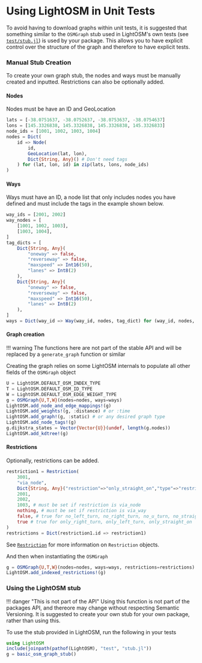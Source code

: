 # Using LightOSM in Unit Tests

To avoid having to download graphs within unit tests, it is suggested that something
similar to the `OSMGraph` stub used in LightOSM's own tests (see [`test/stub.jl`](https://github.com/DeloitteOptimalReality/LightOSM.jl/blob/master/test/stub.jl)) is
used by your package. This allows you to have explicit control over the structure of
the graph and therefore to have explicit tests.

### Manual Stub Creation

To create your own graph stub, the nodes and ways must be manually created and inputted.
Restrictions can also be optionally added.

#### Nodes

Nodes must be have an ID and GeoLocation

```julia
lats = [-38.0751637, -38.0752637, -38.0753637, -38.0754637]
lons = [145.3326838, 145.3326838, 145.3326838, 145.3326833]
node_ids = [1001, 1002, 1003, 1004]
nodes = Dict(
    id => Node(
        id,
        GeoLocation(lat, lon),
        Dict{String, Any}() # Don't need tags
    ) for (lat, lon, id) in zip(lats, lons, node_ids)
)
```

#### Ways

Ways must have an ID, a node list that only includes nodes you have defined and
must include the tags in the example shown below.

```julia
way_ids = [2001, 2002]
way_nodes = [
    [1001, 1002, 1003],
    [1003, 1004],
]
tag_dicts = [
    Dict{String, Any}(
        "oneway" => false,
        "reverseway" => false,
        "maxspeed" => Int16(50),
        "lanes" => Int8(2)
    ),
    Dict{String, Any}(
        "oneway" => false,
        "reverseway" => false,
        "maxspeed" => Int16(50),
        "lanes" => Int8(2)
    ),
]
ways = Dict(way_id => Way(way_id, nodes, tag_dict) for (way_id, nodes, tag_dict) in zip(way_ids, way_nodes, tag_dicts))
```

#### Graph creation

!!! warning
    The functions here are not part of the stable API and will be replaced by a `generate_graph` function or similar

Creating the graph relies on some LightOSM internals to populate all other fields of the `OSMGraph` object

```julia
U = LightOSM.DEFAULT_OSM_INDEX_TYPE
T = LightOSM.DEFAULT_OSM_ID_TYPE
W = LightOSM.DEFAULT_OSM_EDGE_WEIGHT_TYPE
g = OSMGraph{U,T,W}(nodes=nodes, ways=ways)
LightOSM.add_node_and_edge_mappings!(g)
LightOSM.add_weights!(g, :distance) # or :time
LightOSM.add_graph!(g, :static) # or any desired graph type
LightOSM.add_node_tags!(g)
g.dijkstra_states = Vector{Vector{U}}(undef, length(g.nodes))
LightOSM.add_kdtree!(g)
```

#### Restrictions

Optionally, restrictions can be added.

```julia
restriction1 = Restriction(
    3001,
    "via_node",
    Dict{String, Any}("restriction"=>"only_straight_on","type"=>"restriction"),
    2001,
    2002,
    1003, # must be set if restriction is via_node
    nothing, # must be set if restriction is via_way
    false, # true for no_left_turn, no_right_turn, no_u_turn, no_straight_on
    true # true for only_right_turn, only_left_turn, only_straight_on
)
restrictions = Dict(restriction1.id => restriction1)
```

See [`Restriction`](@ref) for more information on `Restriction` objects.

And then when instantiating the `OSMGraph`

```julia
g = OSMGraph{U,T,W}(nodes=nodes, ways=ways, restrictions=restrictions)
LightOSM.add_indexed_restrictions!(g)
```

### Using the LightOSM stub

!!! danger "This is not part of the API"
    Using this function is not part of the packages API, and thereore may change without respecting Semantic Versioning. It is suggested to create your own stub for your own package, rather than using this.

To use the stub provided in LightOSM, run the following in your tests

```julia
using LightOSM
include(joinpath(pathof(LightOSM), "test", "stub.jl"))
g = basic_osm_graph_stub()
```
